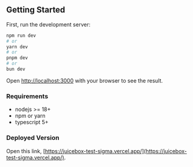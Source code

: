 
## Getting Started

First, run the development server:

```bash
npm run dev
# or
yarn dev
# or
pnpm dev
# or
bun dev
```

Open [http://localhost:3000](http://localhost:3000) with your browser to see the result.

### Requirements

- nodejs >= 18+
- npm or yarn
- typescript 5+

### Deployed Version

Open this link, [https://juicebox-test-sigma.vercel.app/](https://juicebox-test-sigma.vercel.app/).